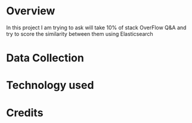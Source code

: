 # Overview
In this project I am trying to ask will take 10% of stack OverFlow Q&amp;A and try to score the similarity between them using Elasticsearch 
# Data Collection

# Technology used

# Credits
